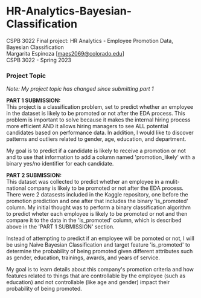 # HR-Analytics-Bayesian-Classification  
CSPB 3022 Final project: HR Analytics - Employee Promotion Data, Bayesian Classification  
Margarita Espinoza [maes2069@colorado.edu]  
CSPB 3022 - Spring 2023  

### Project Topic  

*Note: My project topic has changed since submitting part 1*

**PART 1 SUBMISSION:**  
This project is a classification problem, set to predict whether an employee in the dataset is likely to be promoted or not after the EDA process. This problem is important to solve because it makes the internal hiring process more efficient AND it allows hiring managers to see ALL potential candidates based on performance data. In addition, I would like to discover patterns and outliers related to gender, age, education, and department.  

My goal is to predict if a candidate is likely to receive a promotion or not and to use that information to add a column named 'promotion_likely' with a binary yes/no identifier for each candidate.

**PART 2 SUBMISSION:**  
This dataset was collected to predict whether an employee in a mulit-national company is likely to be promoted or not after the EDA process. There were 2 datasests included in the Kaggle repository, one before the promotion prediction and one after that includes the binary 'is_promoted' column. My initial thought was to perform a binary classification algorithm to predict wheter each employee is likely to be promoted or not and then compare it to the data in the 'is_promoted' column, which is described above in the 'PART 1 SUBMISSION' section. 

Instead of attempting to predict if an employee will be pomoted or not, I will be using Naive Bayesian Classification and target feature 'is_promoted' to determine the probability of being promoted given different attributes such as gender, education, trainings, awards, and years of service.

My goal is to learn details about this company's promotion criteria and how features related to things that are controllable by the employee (such as education) and not controllable (like age and gender) impact their probability of being promoted.
